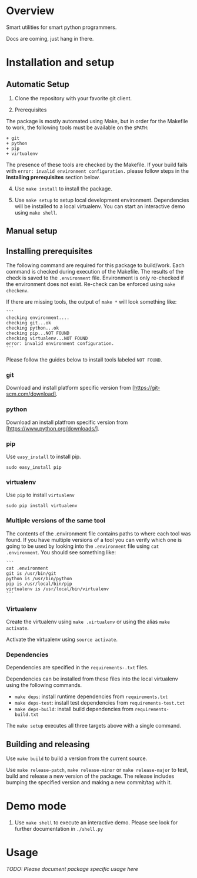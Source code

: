 
# Overview

Smart utilities for smart python programmers.

Docs are coming, just hang in there.

# Installation and setup

## Automatic Setup

1. Clone the repository with your favorite git client.

2. Prerequisites

The package is mostly automated using Make, but in order for the Makefile to work, the following tools must be available on the `$PATH`:

    + git
    + python
    + pip
    + virtualenv

The presence of these tools are checked by the Makefile. If your build fails with ```error: invalid environment configuration.``` please follow steps in the **Installing prerequisites** section below.

4. Use `make install` to install the package.

3. Use `make setup` to setup local development environment. Dependencies will be installed to a local virtualenv. You can start an interactive demo using `make shell`.


## Manual setup

## Installing prerequisites

The following command are required for this package to build/work. Each command is checked during execution of the Makefile. The results of the check is saved to the `.environment` file. Environment is only re-checked if the environment does not exist. Re-check can be enforced using `make checkenv`.

If there are missing tools, the output of `make *` will look something like: 

    ```
    checking environment....
    checking git...ok
    checking python...ok
    checking pip...NOT FOUND
    checking virtualenv...NOT FOUND
    error: invalid environment configuration.
    ```

Please follow the guides below to install tools labeled `NOT FOUND`.

### git

Download and install platform specific version from [https://git-scm.com/download].

### python

Download an install platfrom specific version from [https://www.python.org/downloads/].

### pip

Use `easy_install` to install pip.

    sudo easy_install pip

### virtualenv

Use `pip` to install `virtualenv`

    sudo pip install virtualenv

### Multiple versions of the same tool

The contents of the .environment file contains paths to where each tool was found. If you have multiple versions of a tool you can verify which one is going to be used by looking into the `.environment` file using `cat .environment`. You should see something like:

    ```
    cat .environment
    git is /usr/bin/git
    python is /usr/bin/python
    pip is /usr/local/bin/pip
    virtualenv is /usr/local/bin/virtualenv
    ```

### Virtualenv

Create the virtualenv using `make .virtualenv` or using the alias `make activate`.

Activate the virtualenv using `source activate`.

### Dependencies 

Dependencies are specified in the `requirements-.txt` files. 

Dependencies can be installed from these files into the local virtualenv using the following commands.

- `make deps`: install runtime dependencies from `requirements.txt`
- `make deps-test`: install test dependencies from `requirements-test.txt`
- `make deps-build`: install build dependencies from `requirements-build.txt`

The `make setup` executes all three targets above with a single command.

## Building and releasing

Use `make build` to build a version from the current source.

Use `make release-patch`, `make release-minor` or `make release-major` to test, build and release a new version of the package. The release includes bumping the specified version and making a new commit/tag with it.


# Demo mode

1. Use `make shell` to execute an interactive demo. Please see look for further documentation in `./shell.py`


# Usage

*TODO: Please document package specific usage here*


